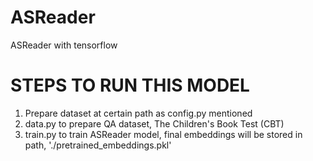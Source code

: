 # ASReader
ASReader with tensorflow


# STEPS TO RUN THIS MODEL
1. Prepare dataset at certain path as config.py mentioned
2. data.py to prepare QA dataset, The Children's Book Test (CBT)
3. train.py to train ASReader model, final embeddings will be stored in path, './pretrained_embeddings.pkl'
